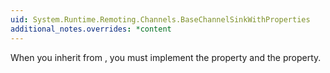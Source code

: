 ```yaml
---
uid: System.Runtime.Remoting.Channels.BaseChannelSinkWithProperties
additional_notes.overrides: *content
---
```


<p>When you inherit from <xref href="System.Runtime.Remoting.Channels.BaseChannelSinkWithProperties"></xref>, you must implement the <xref href="System.Runtime.Remoting.Channels.BaseChannelObjectWithProperties.Keys"></xref> property and the <xref href="System.Runtime.Remoting.Channels.BaseChannelObjectWithProperties.Item(System.Object)"></xref> property.</p>


